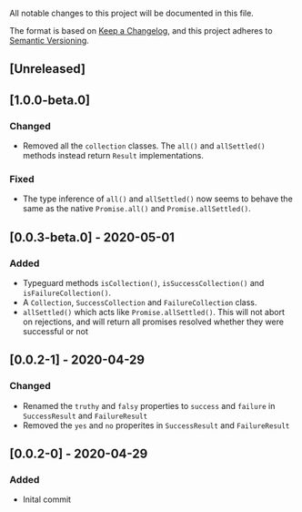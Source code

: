 All notable changes to this project will be documented in this file.

The format is based on [Keep a Changelog](https://keepachangelog.com/en/1.0.0/),
and this project adheres to [Semantic Versioning](https://semver.org/spec/v2.0.0.html).

## [Unreleased]

## [1.0.0-beta.0]

### Changed

- Removed all the `collection` classes. The `all()` and `allSettled()` methods
  instead return `Result` implementations.

### Fixed

- The type inference of `all()` and `allSettled()` now seems to behave the same
  as the native `Promise.all()` and `Promise.allSettled()`.

## [0.0.3-beta.0] - 2020-05-01

### Added

- Typeguard methods `isCollection()`, `isSuccessCollection()` and
  `isFailureCollection()`.
- A `Collection`, `SuccessCollection` and `FailureCollection` class.
- `allSettled()` which acts like `Promise.allSettled()`. This will not abort
  on rejections, and will return all promises resolved whether they were
  successful or not

## [0.0.2-1] - 2020-04-29

### Changed

- Renamed the `truthy` and `falsy` properties to `success` and `failure` in
  `SuccessResult` and `FailureResult`
- Removed the `yes` and `no` properites in `SuccessResult` and `FailureResult`

## [0.0.2-0] - 2020-04-29

### Added

- Inital commit
